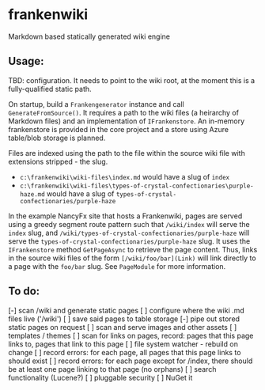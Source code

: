 # frankenwiki
Markdown based statically generated wiki engine

## Usage:

TBD: configuration. It needs to point to the wiki root, at the moment this is a fully-qualified static path.

On startup, build a `Frankengenerator` instance and call `GenerateFromSource()`. It requires a path to the wiki files (a heirarchy of Markdown files) and an implementation of `IFrankenstore`. An in-memory frankenstore is provided in the core project and a store using Azure table/blob storage is planned.

Files are indexed using the path to the file within the source wiki file with extensions stripped - the slug.

- `c:\frankenwiki\wiki-files\index.md` would have a slug of `index`
- `c:\frankenwiki\wiki-files\types-of-crystal-confectionaries\purple-haze.md` would have a slug of `types-of-crystal-confectionaries/purple-haze`

In the example NancyFx site that hosts a Frankenwiki, pages are served using a greedy segment route pattern such that `/wiki/index` will serve the `index` slug, and `/wiki/types-of-crystal-confectionaries/purple-haze` will serve the `types-of-crystal-confectionaries/purple-haze` slug. It uses the `IFrankenstore` method `GetPageAsync` to retrieve the page content. Thus, links in the source wiki files of the form `[/wiki/foo/bar](Link)` will link directly to a page with the `foo/bar` slug. See `PageModule` for more information.


## To do:


[-] scan /wiki and generate static pages
[ ] configure where the wiki .md files live ('/wiki')
[ ] save said pages to table storage
[-] pipe out stored static pages on request
[ ] scan and serve images and other assets
[ ] templates / themes
[ ] scan for links on pages, record: pages that this page links to, pages that link to this page
[ ] file system watcher - rebuild on change
[ ] record errors: for each page, all pages that this page links to should exist
[ ] record errors: for each page except for /index, there should be at least one page linking to that page (no orphans)
[ ] search functionality (Lucene?)
[ ] pluggable security
[ ] NuGet it




